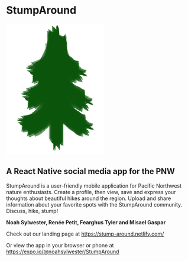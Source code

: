 # StumpAround

![logo](./assets/images/logo.png)

## A React Native social media app for the PNW

StumpAround is a user-friendly mobile application for Pacific Northwest nature enthusiasts.  Create a profile, then view, save and express your thoughts about beautiful hikes around the region. Upload and share information about your favorite spots with the StumpAround community. Discuss, hike, stump!

**Noah Sylwester, Renée Petit, Fearghus Tyler and Misael Gaspar**

Check out our landing page at
https://stump-around.netlify.com/

Or view the app in your browser or phone at
https://expo.io/@noahsylwester/StumpAround
